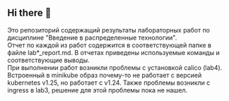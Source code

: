 ## Hi there :wave:
Это репозиторий содержащий результаты лабораторных работ по дисциплине "Введение в распределенные технологии".    
Отчет по каждой из работ содержится в соответствующей папке в файле lab*_report.md. В отчетах приведены используемые команды и соответствующие выводы.    
При выполнении работ возникли проблемы с установкой calico (lab4). Встроенный в minikube образ почему-то не работает с версией kubernetes v1.25, но работает с v1.24. Также проблемы возникли с ingress в lab3, решение для этой проблемы пока не нашел.    